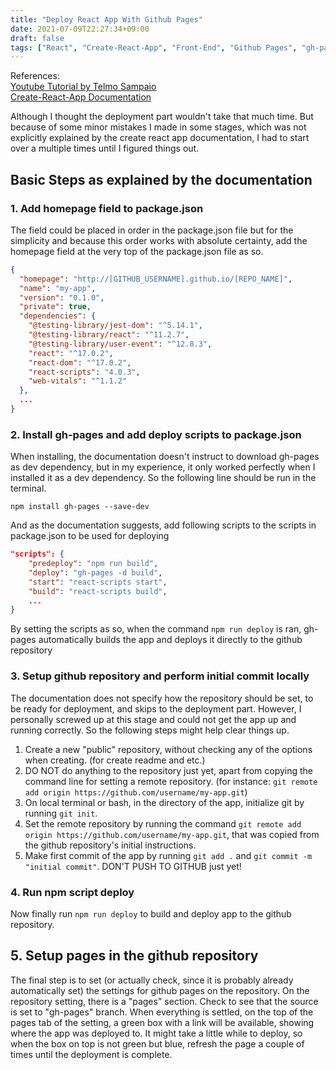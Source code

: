 ```yaml
---
title: "Deploy React App With Github Pages"
date: 2021-07-09T22:27:34+09:00
draft: false
tags: ["React", "Create-React-App", "Front-End", "Github Pages", "gh-pages", "Deployment"]
---
```

References:<br>
[Youtube Tutorial by Telmo Sampaio](https://youtu.be/F8s4Ng-re0E)
<br>
[Create-React-App Documentation](https://create-react-app.dev/docs/deployment/#github-pages)

Although I thought the deployment part wouldn't take that much time. But because of some minor mistakes I made in some stages, which was not explicitly explained by the create react app documentation, I had to start over a multiple times until I figured things out.

## Basic Steps as explained by the documentation

### 1. Add homepage field to package.json
The field could be placed in order in the package.json file but for the simplicity and because this order works with absolute certainty, add the homepage field at the very top of the package.json file as so.
```JSON
{
  "homepage": "http://[GITHUB_USERNAME].github.io/[REPO_NAME]",
  "name": "my-app",
  "version": "0.1.0",
  "private": true,
  "dependencies": {
    "@testing-library/jest-dom": "^5.14.1",
    "@testing-library/react": "^11.2.7",
    "@testing-library/user-event": "^12.8.3",
    "react": "^17.0.2",
    "react-dom": "^17.0.2",
    "react-scripts": "4.0.3",
    "web-vitals": "^1.1.2"
  },
  ...
}
```

### 2. Install gh-pages and add deploy scripts to package.json
When installing, the documentation doesn't instruct to download gh-pages as dev dependency, but in my experience, it only worked perfectly when I installed it as a dev dependency. So the following line should be run in the terminal.

```
npm install gh-pages --save-dev
```

And as the documentation suggests, add following scripts to the scripts in package.json to be used for deploying

```JSON
"scripts": {
    "predeploy": "npm run build",
    "deploy": "gh-pages -d build",
    "start": "react-scripts start",
    "build": "react-scripts build",
    ...
}
```

By setting the scripts as so, when the command `npm run deploy` is ran, gh-pages automatically builds the app and deploys it directly to the github repository

### 3. Setup github repository and perform initial commit locally
The documentation does not specify how the repository should be set, to be ready for deployment, and skips to the deployment part. However, I personally screwed up at this stage and could not get the app up and running correctly. So the following steps might help clear things up.

1. Create a new "public" repository, without checking any of the options when creating. (for create readme and etc.)
2. DO NOT do anything to the repository just yet, apart from copying the command line for setting a remote repository. (for instance: `git remote add origin https://github.com/username/my-app.git`)
3. On local terminal or bash, in the directory of the app, initialize git by running `git init`.
4. Set the remote repository by running the command `git remote add origin https://github.com/username/my-app.git`, that was copied from the github repository's initial instructions.
5. Make first commit of the app by running `git add .` and `git commit -m "initial commit"`. DON'T PUSH TO GITHUB just yet!

### 4. Run npm script deploy
Now finally run `npm run deploy` to build and deploy app to the github repository.

## 5. Setup pages in the github repository
The final step is to set (or actually check, since it is probably already automatically set) the settings for github pages on the repository.
On the repository setting, there is a "pages" section. Check to see that the source is set to "gh-pages" branch. When everything is settled, on the top of the pages tab of the setting, a green box with a link will be available, showing where the app was deployed to. It might take a little while to deploy, so when the box on top is not green but blue, refresh the page a couple of times until the deployment is complete.


